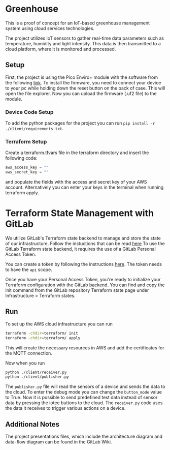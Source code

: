 # Greenhouse

This is a proof of concept for an IoT-based greenhouse management system using cloud services technologies.

The project utilizes IoT sensors to gather real-time data parameters such as temperature, humidity and light intensity. This data is then transmitted to a cloud platform, where it is monitored and processed.

## Setup
First, the project is using the Pico Enviro+ module with the software from the following [link](https://gitlab.mi.hdm-stuttgart.de/iotee/firmware/-/packages).
To install the firmware, you need to connect your device to your pc while holding down the reset button on the back of case. This will open the file explorer. Now you can upload the firmware (.uf2 file) to the module.

### Device Code Setup
To add the python packages for the project you can run `pip install -r ./client/requirements.txt`.

### Terraform Setup
Create a terraform.tfvars file in the terraform directory and insert the following code:
```terraform    
aws_access_key = ""
aws_secret_key = ""
```
and populate the fields with the access and secret key of your AWS account.
Alternatively you can enter your keys in the terminal when running terraform apply.

# Terraform State Management with GitLab
We utilize GitLab's Terraform state backend to manage and store the state of our infrastructure. Follow the instuctions that can be read [here](https://docs.gitlab.com/ee/user/infrastructure/iac/terraform_state.html) To use the GitLab Terraform state backend, it requires the use of a GitLab Personal Access Token. 

You can create a token by following the instructions [here](https://docs.gitlab.com/ee/user/profile/personal_access_tokens.html#creating-a-personal-access-token). The token needs to have the `api` scope.

Once you have your Personal Access Token, you're ready to initialize your Terraform configuration with the GitLab backend. You can find and copy the init command from the GitLab repository Terraform state page under Infrastructure > Terraform states.

## Run
To set up the AWS cloud infrastructure you can run 
```bash
terraform -chdir=terraform/ init
terraform -chdir=terraform/ apply
```
This will create the necessary resources in AWS and add the certificates for the MQTT connection.

Now when you run 
```bash
python ./client/receiver.py
python ./client/publisher.py
```

The `publisher.py` file will read the sensors of a device and sends the data to the cloud. To enter the debug mode you can change the `button_mode` value to True. Now it is possible to send predefined test data instead of sensor data by pressing the iotee buttons to the cloud.
The `receiver.py` code uses the data it receives to trigger various actions on a device.

## Additional Notes
The project presentations files, which include the architecture diagram and data-flow diagram can be found in the GitLab Wiki.